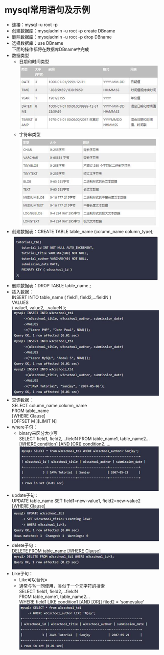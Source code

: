 # mysql常用语句及示例
* 连接：mysql -u root -p
* 创建数据库：mysqladmin -u root -p create DBname
* 删除数据库：mysqladmin -u root -p drop DBname
* 选择数据库：use DBname<br>
下面的操作都将在数据库DBname中完成
* 数据类型<br>
    - 日期和时间类型<br>
    ![](https://github.com/sjtujw/os_learning_note/raw/master/mysql/img/time_class.jpg)
    - 字符串类型<br>
    ![](https://github.com/sjtujw/os_learning_note/raw/master/mysql/img/char_class.jpg)
* 创建数据表：CREATE TABLE table_name (column_name column_type);
![](https://github.com/sjtujw/os_learning_note/raw/master/mysql/img/create_table.jpg)
* 删除数据表：DROP TABLE table_name ;
* 插入数据：<br>
INSERT INTO table_name ( field1, field2,...fieldN )<br>
                       VALUES<br>
                       ( value1, value2,...valueN );<br>
![](https://github.com/sjtujw/os_learning_note/raw/master/mysql/img/insert_data.jpg)
* 查询数据：<br>
SELECT column_name,column_name<br>
FROM table_name<br>
[WHERE Clause]<br>
[OFFSET M ][LIMIT N]<br>
* where子句：<br>
    - binary来区分大小写<br>
SELECT field1, field2,...fieldN FROM table_name1, table_name2...<br>
[WHERE condition1 [AND [OR]] condition2.....<br>
![](https://github.com/sjtujw/os_learning_note/raw/master/mysql/img/use_of_where.jpg)
* update子句：<br>
UPDATE table_name SET field1=new-value1, field2=new-value2<br>
[WHERE Clause]<br>
![](https://github.com/sjtujw/os_learning_note/raw/master/mysql/img/updata_usage.jpg)
* delete子句：<br>
DELETE FROM table_name [WHERE Clause]<br>
![](https://github.com/sjtujw/os_learning_note/raw/master/mysql/img/delete_usage.jpg)
* Like子句：<br>
    - Like可以替代=
    - 通常与%一同使用，类似于一个元字符的搜索<br>
SELECT field1, field2,...fieldN <br>
FROM table_name1, table_name2...<br>
WHERE field1 LIKE condition1 [AND [OR]] filed2 = 'somevalue'<br>
![](https://github.com/sjtujw/os_learning_note/raw/master/mysql/img/like_usage.jpg)

